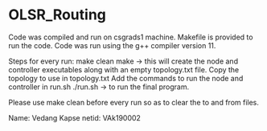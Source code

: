 # OLSR_Routing

Code was compiled and run on csgrads1 machine.
Makefile is provided to run the code.
Code was run using the g++ compiler version 11.

Steps for every run:
make clean
make -> this will create the node and controller executables along with an empty topology.txt file.
Copy the topology to use in topology.txt
Add the commands to run the node and controller in run.sh
./run.sh -> to run the final program.


Please use make clean before every run so as to clear the to and from files.

Name: Vedang Kapse
netid: VAk190002
